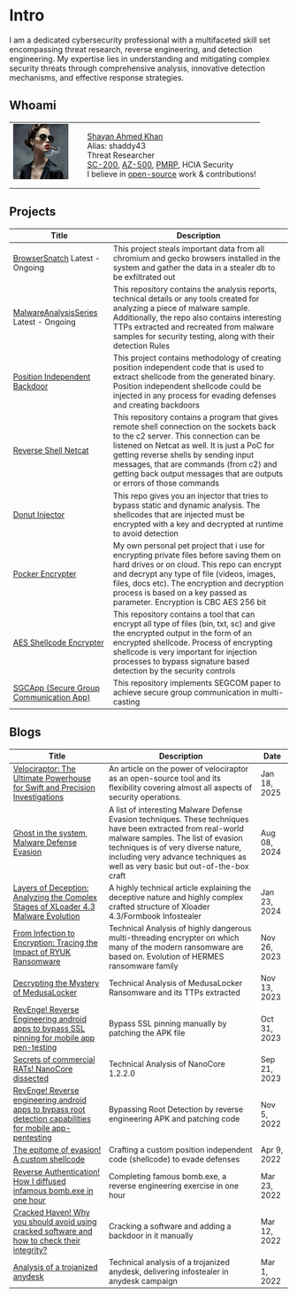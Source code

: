# Intro
I am a dedicated cybersecurity professional with a multifaceted skill set encompassing threat research, reverse engineering, and detection engineering. My expertise lies in understanding and mitigating complex security threats through comprehensive analysis, innovative detection mechanisms, and effective response strategies.

## Whoami
<table style="border-collapse: collapse; border: none;">
  <tr style="border: none;">
    <td style="vertical-align: top; border: none;">
      <img src="Assets/modern_ida101.GIF" alt="Small Image" width="100" height="100" style="margin-right: 20px;">
    </td>
    <td style="vertical-align: top; border: none;">
      <p><a href="https://www.linkedin.com/in/shayan-ahmed-khan-517168120/">Shayan Ahmed Khan</a> <br> Alias: shaddy43 <br> Threat Researcher <br> <a href="https://learn.microsoft.com/en-gb/users/shayanahmedkhan-2672/credentials/92d6bb32e0ae540e">SC-200</a>, <a href="https://learn.microsoft.com/en-gb/users/shayanahmedkhan-2672/credentials/c4fac587e902016b">AZ-500</a>, <a href="https://www.credential.net/ff7a6f07-4c09-4d96-ab14-261b0d3f473a#gs.9t6ecb">PMRP</a>, HCIA Security <br> I believe in <a href="https://medium.com/@shaddy43">open-source</a> work & contributions!
      </p>
    </td>
  </tr>
</table>

## Projects
<table>
  <thead>
    <tr>
      <th>Title</th>
      <th>Description</th>
    </tr>
  </thead>
  <tbody>
    <tr>
      <td><a href="https://github.com/shaddy43/BrowserSnatch">BrowserSnatch</a>
      Latest - Ongoing</td>
      <td>This project steals important data from all chromium and gecko browsers installed in the system and gather the data in a stealer db to be exfiltrated out</td>
    </tr>
    <tr>
      <td><a href="https://shaddy43.github.io/MalwareAnalysisSeries/">MalwareAnalysisSeries</a>
      Latest - Ongoing</td>
      <td>This repository contains the analysis reports, technical details or any tools created for analyzing a piece of malware sample. Additionally, the repo also contains interesting TTPs extracted and recreated from malware samples for security testing, along with their detection Rules</td>
    </tr>
    <tr>
      <td><a href="https://github.com/shaddy43/Position_Independent_Backdoor">Position Independent Backdoor</a></td>
      <td>This project contains methodology of creating position independent code that is used to extract shellcode from the generated binary. Position independent shellcode could be injected in any process for evading defenses and creating backdoors</td>
    </tr>
    <tr>
      <td><a href="https://github.com/shaddy43/ReverseShell_NC">Reverse Shell Netcat</a></td>
      <td>This repository contains a program that gives remote shell connection on the sockets back to the c2 server. This connection can be listened on Netcat as well. It is just a PoC for getting reverse shells by sending input messages, that are commands (from c2) and getting back output messages that are outputs or errors of those commands</td>
    </tr>
    <tr>
      <td><a href="https://github.com/shaddy43/Donut_Injector">Donut Injector</a></td>
      <td>This repo gives you an injector that tries to bypass static and dynamic analysis. The shellcodes that are injected must be encrypted with a key and decrypted at runtime to avoid detection</td>
    </tr>
    <tr>
      <td><a href="https://github.com/shaddy43/PocketEncryptor">Pocker Encrypter</a></td>
      <td>My own personal pet project that i use for encrypting private files before saving them on hard drives or on cloud. This repo can encrypt and decrypt any type of file (videos, images, files, docs etc). The encryption and decryption process is based on a key passed as parameter. Encryption is CBC AES 256 bit</td>
    </tr>
    <tr>
      <td><a href="https://github.com/shaddy43/AES_Shellcode_Encryptor">AES Shellcode Encrypter</a></td>
      <td>This repository contains a tool that can encrypt all type of files (bin, txt, sc) and give the encrypted output in the form of an encrypted shellcode. Process of encrypting shellcode is very important for injection processes to bypass signature based detection by the security controls</td>
    </tr>
    <tr>
      <td><a href="https://github.com/shaddy43/SGCApp">SGCApp (Secure Group Communication App)</a></td>
      <td>This repository implements SEGCOM paper to achieve secure group communication in multi-casting</td>
    </tr>
  </tbody>
</table>


## Blogs
<table>
  <thead>
    <tr>
      <th>Title</th>
      <th>Description</th>
      <th>Date</th>
    </tr>
  </thead>
  <tbody>
    <tr>
      <td><a href="https://medium.com/@shaddy43/velociraptor-the-ultimate-powerhouse-for-swift-and-precision-investigations-b9f7d85c5dfd">Velociraptor: The Ultimate Powerhouse for Swift and Precision Investigations</a></td>
      <td>An article on the power of velociraptor as an open-source tool and its flexibility covering almost all aspects of security operations.</td>
      <td>Jan 18, 2025</td>
    </tr>
    <tr>
      <td><a href="https://medium.com/@shaddy43/ghost-in-the-system-malware-defense-evasion-0587e726c921">Ghost in the system, Malware Defense Evasion</a></td>
      <td>A list of interesting Malware Defense Evasion techniques. These techniques have been extracted from real-world malware samples. The list of evasion techniques is of very diverse nature, including very advance techniques as well as very basic but out-of-the-box craft</td>
      <td>Aug 08, 2024</td>
    </tr>
    <tr>
      <td><a href="https://medium.com/@shaddy43/layers-of-deception-analyzing-the-complex-stages-of-xloader-4-3-malware-evolution-2dcb550b98d9">Layers of Deception: Analyzing the Complex Stages of XLoader 4.3 Malware Evolution</a></td>
      <td>A highly technical article explaining the deceptive nature and highly complex crafted structure of Xloader 4.3/Formbook Infostealer</td>
      <td>Jan 23, 2024</td>
    </tr>
    <tr>
      <td><a href="https://medium.com/@shaddy43/from-infection-to-encryption-tracing-the-impact-of-ryuk-ransomware-64bd8656781c">From Infection to Encryption: Tracing the Impact of RYUK Ransomware</a></td>
      <td>Technical Analysis of highly dangerous multi-threading encrypter on which many of the modern ransomware are based on. Evolution of HERMES ransomware family</td>
      <td>Nov 26, 2023</td>
    </tr>
    <tr>
      <td><a href="https://medium.com/@shaddy43/decrypting-the-mystery-of-medusalocker-7128795cf9f0">Decrypting the Mystery of MedusaLocker</a></td>
      <td>Technical Analysis of MedusaLocker Ransomware and its TTPs extracted</td>
      <td>Nov 13, 2023</td>
    </tr>
    <tr>
      <td><a href="https://medium.com/@shaddy43/revenge-reverse-engineering-android-apps-to-bypass-ssl-pinning-for-mobile-app-pen-testing-eeef2ce22682">RevEnge! Reverse Engineering android apps to bypass SSL pinning for mobile app pen-testing</a></td>
      <td>Bypass SSL pinning manually by patching the APK file</td>
      <td>Oct 31, 2023</td>
    </tr>
    <tr>
      <td><a href="https://medium.com/@shaddy43/secrets-of-commercial-rats-nanocore-dissected-69e1213b34c3">Secrets of commercial RATs! NanoCore dissected</a></td>
      <td>Technical Analysis of NanoCore 1.2.2.0</td>
      <td>Sep 21, 2023</td>
    </tr>
    <tr>
      <td><a href="https://medium.com/@shaddy43/revenge-reverse-engineering-android-apps-to-bypass-root-detection-capabilities-for-mobile-e8466f0d3a7e">RevEnge! Reverse engineering android apps to bypass root detection capabilities for mobile app-pentesting</a></td>
      <td>Bypassing Root Detection by reverse engineering APK and patching code</td>
      <td>Nov 5, 2022</td>
    </tr>
    <tr>
      <td><a href="https://medium.com/@shaddy43/the-epitome-of-evasion-a-custom-shellcode-c751a1a17e5b">The epitome of evasion! A custom shellcode</a></td>
      <td>Crafting a custom position independent code (shellcode) to evade defenses</td>
      <td>Apr 9, 2022</td>
    </tr>
    <tr>
      <td><a href="https://medium.com/@shaddy43/reverse-authentication-how-i-diffused-infamous-bomb-exe-in-one-hour-52796cdac2e4">Reverse Authentication! How I diffused infamous bomb.exe in one hour</a></td>
      <td>Completing famous bomb.exe, a reverse engineering exercise in one hour</td>
      <td>Mar 23, 2022</td>
    </tr>
    <tr>
      <td><a href="https://medium.com/@shaddy43/cracked-haven-why-you-should-avoid-using-cracked-software-and-how-to-check-their-integrity-98a146efebb5">Cracked Haven! Why you should avoid using cracked software and how to check their integrity?</a></td>
      <td>Cracking a software and adding a backdoor in it manually</td>
      <td>Mar 12, 2022</td>
    </tr>
    <tr>
      <td><a href="https://medium.com/@shaddy43/analysis-of-a-trojanized-anydesk-2df3b30bf89d">Analysis of a trojanized anydesk</a></td>
      <td>Technical analysis of a trojanized anydesk, delivering infostealer in anydesk campaign</td>
      <td>Mar 1, 2022</td>
    </tr>
  </tbody>
</table>
